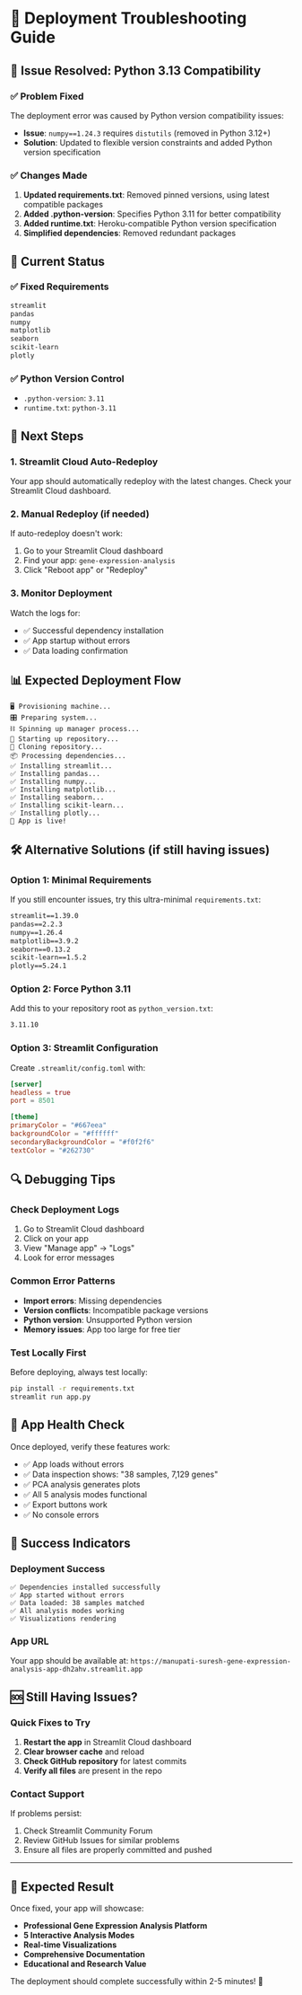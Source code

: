# 🔧 Deployment Troubleshooting Guide

## 🚨 Issue Resolved: Python 3.13 Compatibility

### ✅ **Problem Fixed**
The deployment error was caused by Python version compatibility issues:
- **Issue**: `numpy==1.24.3` requires `distutils` (removed in Python 3.12+)
- **Solution**: Updated to flexible version constraints and added Python version specification

### ✅ **Changes Made**
1. **Updated requirements.txt**: Removed pinned versions, using latest compatible packages
2. **Added .python-version**: Specifies Python 3.11 for better compatibility
3. **Added runtime.txt**: Heroku-compatible Python version specification
4. **Simplified dependencies**: Removed redundant packages

## 🚀 Current Status

### ✅ **Fixed Requirements**
```txt
streamlit
pandas
numpy
matplotlib
seaborn
scikit-learn
plotly
```

### ✅ **Python Version Control**
- `.python-version`: `3.11`
- `runtime.txt`: `python-3.11`

## 🔄 Next Steps

### 1. **Streamlit Cloud Auto-Redeploy**
Your app should automatically redeploy with the latest changes. Check your Streamlit Cloud dashboard.

### 2. **Manual Redeploy (if needed)**
If auto-redeploy doesn't work:
1. Go to your Streamlit Cloud dashboard
2. Find your app: `gene-expression-analysis`
3. Click "Reboot app" or "Redeploy"

### 3. **Monitor Deployment**
Watch the logs for:
- ✅ Successful dependency installation
- ✅ App startup without errors
- ✅ Data loading confirmation

## 📊 Expected Deployment Flow

```
🖥 Provisioning machine...
🎛 Preparing system...
⛓ Spinning up manager process...
🚀 Starting up repository...
🐙 Cloning repository...
📦 Processing dependencies...
✅ Installing streamlit...
✅ Installing pandas...
✅ Installing numpy...
✅ Installing matplotlib...
✅ Installing seaborn...
✅ Installing scikit-learn...
✅ Installing plotly...
🎉 App is live!
```

## 🛠️ Alternative Solutions (if still having issues)

### Option 1: Minimal Requirements
If you still encounter issues, try this ultra-minimal `requirements.txt`:

```txt
streamlit==1.39.0
pandas==2.2.3
numpy==1.26.4
matplotlib==3.9.2
seaborn==0.13.2
scikit-learn==1.5.2
plotly==5.24.1
```

### Option 2: Force Python 3.11
Add this to your repository root as `python_version.txt`:
```txt
3.11.10
```

### Option 3: Streamlit Configuration
Create `.streamlit/config.toml` with:
```toml
[server]
headless = true
port = 8501

[theme]
primaryColor = "#667eea"
backgroundColor = "#ffffff"
secondaryBackgroundColor = "#f0f2f6"
textColor = "#262730"
```

## 🔍 Debugging Tips

### Check Deployment Logs
1. Go to Streamlit Cloud dashboard
2. Click on your app
3. View "Manage app" → "Logs"
4. Look for error messages

### Common Error Patterns
- **Import errors**: Missing dependencies
- **Version conflicts**: Incompatible package versions
- **Python version**: Unsupported Python version
- **Memory issues**: App too large for free tier

### Test Locally First
Before deploying, always test locally:
```bash
pip install -r requirements.txt
streamlit run app.py
```

## 📱 App Health Check

Once deployed, verify these features work:
- ✅ App loads without errors
- ✅ Data inspection shows: "38 samples, 7,129 genes"
- ✅ PCA analysis generates plots
- ✅ All 5 analysis modes functional
- ✅ Export buttons work
- ✅ No console errors

## 🎯 Success Indicators

### Deployment Success
```
✅ Dependencies installed successfully
✅ App started without errors
✅ Data loaded: 38 samples matched
✅ All analysis modes working
✅ Visualizations rendering
```

### App URL
Your app should be available at:
`https://manupati-suresh-gene-expression-analysis-app-dh2ahv.streamlit.app`

## 🆘 Still Having Issues?

### Quick Fixes to Try
1. **Restart the app** in Streamlit Cloud dashboard
2. **Clear browser cache** and reload
3. **Check GitHub repository** for latest commits
4. **Verify all files** are present in the repo

### Contact Support
If problems persist:
1. Check Streamlit Community Forum
2. Review GitHub Issues for similar problems
3. Ensure all files are properly committed and pushed

---

## 🎉 Expected Result

Once fixed, your app will showcase:
- **Professional Gene Expression Analysis Platform**
- **5 Interactive Analysis Modes**
- **Real-time Visualizations**
- **Comprehensive Documentation**
- **Educational and Research Value**

The deployment should complete successfully within 2-5 minutes! 🚀